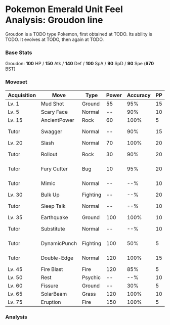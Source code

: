 # Pokemon Emerald Unit Feel Analysis: Groudon line

Groudon is a TODO type Pokemon, first obtained at TODO. Its ability is TODO. It evolves at TODO, then again at TODO.

### Base Stats

Groudon: **100** HP / **150** Atk / **140** Def / **100** SpA / **90** SpD / **90** Spe (**670** BST)

### Moveset

|Acquisition|Move        |Type    |Power|Accuracy|PP |Notes                    |
|---        |---         |---     |---  |---     |---|---                      |
|Lv. 1      |Mud Shot    |Ground  |55   |95%     |15 |                         |
|Lv. 5      |Scary Face  |Normal  |--   |90%     |10 |                         |
|Lv. 15     |AncientPower|Rock    |60   |100%    |5  |                         |
|Tutor      |Swagger     |Normal  |--   |90%     |15 |Emerald only             |
|Lv. 20     |Slash       |Normal  |70   |100%    |20 |                         |
|Tutor      |Rollout     |Rock    |30   |90%     |20 |Emerald only             |
|Tutor      |Fury Cutter |Bug     |10   |95%     |20 |Emerald only             |
|Tutor      |Mimic       |Normal  |--   |--%     |10 |Emerald only             |
|Lv. 30     |Bulk Up     |Fighting|--   |--%     |20 |                         |
|Tutor      |Sleep Talk  |Normal  |--   |--%     |10 |Emerald only             |
|Lv. 35     |Earthquake  |Ground  |100  |100%    |10 |                         |
|Tutor      |Substitute  |Normal  |--   |--%     |10 |Emerald only             |
|Tutor      |DynamicPunch|Fighting|100  |50%     |5  |Emerald only             |
|Tutor      |Double-Edge |Normal  |120  |100%    |15 |Emerald only             |
|Lv. 45     |Fire Blast  |Fire    |120  |85%     |5  |                         |
|Lv. 50     |Rest        |Psychic |--   |--%     |10 |                         |
|Lv. 60     |Fissure     |Ground  |--   |30%     |5  |                         |
|Lv. 65     |SolarBeam   |Grass   |120  |100%    |10 |                         |
|Lv. 75     |Eruption    |Fire    |150  |100%    |5  |                         |

### Analysis